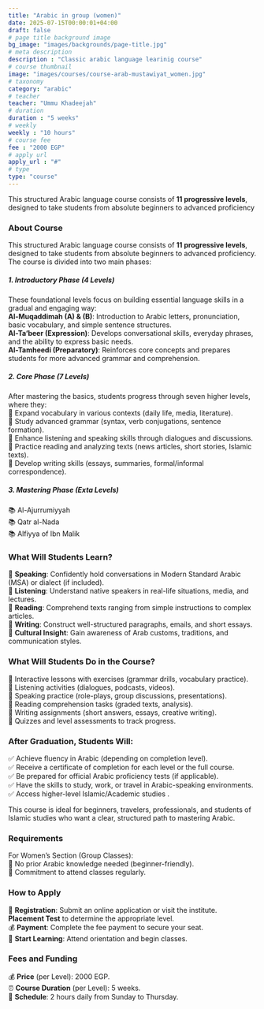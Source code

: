 ```yaml
---
title: "Arabic in group (women)"
date: 2025-07-15T00:00:01+04:00
draft: false
# page title background image
bg_image: "images/backgrounds/page-title.jpg"
# meta description
description : "Classic arabic language learinig course"
# course thumbnail
image: "images/courses/course-arab-mustawiyat_women.jpg"
# taxonomy
category: "arabic"
# teacher
teacher: "Ummu Khadeejah"
# duration
duration : "5 weeks"
# weekly
weekly : "10 hours"
# course fee
fee : "2000 EGP"
# apply url
apply_url : "#"
# type
type: "course"
---
```



 <!-- basic description for preview -->
This structured Arabic language course consists of **11 progressive levels**, designed to take students from absolute beginners to advanced proficiency

### About Course

This structured Arabic language course consists of **11 progressive levels**, designed to take students from absolute beginners to advanced proficiency. The course is divided into two main phases:

##### 1. Introductory Phase (4 Levels)
These foundational levels focus on building essential language skills in a gradual and engaging way:\
**Al-Muqaddimah (A) & (B)**: Introduction to Arabic letters, pronunciation, basic vocabulary, and simple sentence structures.\
**Al-Ta‘beer (Expression)**: Develops conversational skills, everyday phrases, and the ability to express basic needs.\
**Al-Tamheedi (Preparatory)**: Reinforces core concepts and prepares students for more advanced grammar and comprehension.

##### 2. Core Phase (7 Levels)
After mastering the basics, students progress through seven higher levels, where they:\
:dart: Expand vocabulary in various contexts (daily life, media, literature).\
:dart: Study advanced grammar (syntax, verb conjugations, sentence formation).\
:dart: Enhance listening and speaking skills through dialogues and discussions.\
:dart: Practice reading and analyzing texts (news articles, short stories, Islamic texts).\
:dart: Develop writing skills (essays, summaries, formal/informal correspondence).

##### 3. Mastering Phase (Exta Levels)
:books: Al-Ajurrumiyyah\
:books: Qatr al-Nada\
:books: Alfiyya of Ibn Malik

### What Will Students Learn?
:gem: **Speaking**: Confidently hold conversations in Modern Standard Arabic (MSA) or dialect (if included).\
:gem: **Listening**: Understand native speakers in real-life situations, media, and lectures.\
:gem: **Reading**: Comprehend texts ranging from simple instructions to complex articles.\
:gem: **Writing**: Construct well-structured paragraphs, emails, and short essays.\
:gem: **Cultural Insight**: Gain awareness of Arab customs, traditions, and communication styles.

### What Will Students Do in the Course?
:green_book: Interactive lessons with exercises (grammar drills, vocabulary practice). \
:green_book: Listening activities (dialogues, podcasts, videos).\
:green_book: Speaking practice (role-plays, group discussions, presentations).\
:green_book: Reading comprehension tasks (graded texts, analysis).\
:green_book: Writing assignments (short answers, essays, creative writing).\
:green_book: Quizzes and level assessments to track progress.

### After Graduation, Students Will:
✅ Achieve fluency in Arabic (depending on completion level).\
✅ Receive a certificate of completion for each level or the full course.\
✅ Be prepared for official Arabic proficiency tests (if applicable).\
✅ Have the skills to study, work, or travel in Arabic-speaking environments.\
✅ Access higher-level Islamic/Academic studies .

This course is ideal for beginners, travelers, professionals, and students of Islamic studies who want a clear, structured path to mastering Arabic.

### Requirements

For Women’s Section (Group Classes):\
:seedling: No prior Arabic knowledge needed (beginner-friendly). \
:seedling: Commitment to attend classes regularly.


### How to Apply

:ticket: **Registration**: Submit an online application or visit the institute.\
**Placement Test** to determine the appropriate level.\
:moneybag: **Payment**: Complete the fee payment to secure your seat.\
:notebook: **Start Learning**: Attend orientation and begin classes.


### Fees and Funding

:moneybag: **Price** (per Level): 2000 EGP.\
:alarm_clock: **Course Duration** (per Level): 5 weeks.\
:date: **Schedule**: 2 hours daily from Sunday to Thursday.